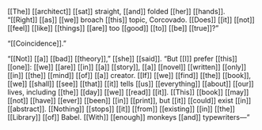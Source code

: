 [[The]] [[architect]] [[sat]] straight, [[and]] folded [[her]] [[hands]]. “[[Right]] [[as]] [[we]] broach [[this]] topic, Corcovado. [[Does]] [[it]] [[not]] [[feel]] [[like]] [[things]] [[are]] too [[good]] [[to]] [[be]] [[true]]?”  
  
“[[Coincidence]].”  
  
“[[Not]] [[a]] [[bad]] [[theory]],” [[she]] [[said]]. “But [[I]] prefer [[this]] [[one]]: [[we]] [[are]] [[in]] [[a]] [[story]], [[a]] [[novel]] [[written]] [[only]] [[in]] [[the]] [[mind]] [[of]] [[a]] creator. [[If]] [[we]] [[find]] [[the]] [[book]], [[we]] [[shall]] [[see]] [[that]] [[it]] tells [[us]] [[everything]] [[about]] [[our]] lives, including [[the]] [[day]] [[we]] [[read]] [[it]]. [[This]] [[book]] [[may]] [[not]] [[have]] [[ever]] [[been]] [[in]] [[print]], but [[it]] [[could]] exist [[in]] [[abstract]]. [[Nothing]] [[stops]] [[it]] [[from]] [[existing]] [[in]] [[the]] [[Library]] [[of]] Babel. [[With]] [[enough]] monkeys [[and]] typewriters—”  
  
  
